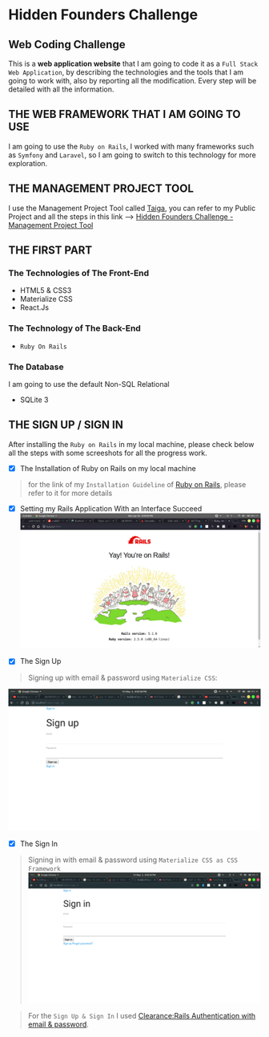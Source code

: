 # Hidden Founders Challenge
## Web Coding Challenge
This is a **web application website** that I am going to code it as a `Full Stack Web Application`, by describing the technologies and the tools that I am going to work with, also by reporting all the modification. Every step will be detailed with all the information.

## THE WEB FRAMEWORK THAT I AM GOING TO USE
I am going to use the `Ruby on Rails`, I worked with many frameworks such as `Symfony` and `Laravel`, so I am going to switch to this technology for more exploration.

## THE MANAGEMENT PROJECT TOOL
I use the Management Project Tool called [Taiga](https://taiga.io), you can refer to my Public Project and all the steps in this link --> [Hidden Founders Challenge - Management Project Tool](https://tree.taiga.io/project/skarabi-full-stack-development-career/kanban?kanban-status=1479643)

## THE FIRST PART
### The Technologies of The Front-End
- HTML5 & CSS3
- Materialize CSS
- React.Js
### The Technology of The Back-End
- `Ruby On Rails`
### The Database 
I am going to use the default Non-SQL Relational
- SQLite 3

## THE SIGN UP / SIGN IN  
After installing the `Ruby on Rails` in my local machine, please check below all the steps with some screeshots for all the progress work.
- [X] The Installation of Ruby on Rails on my local machine
> for the link of my `Installation Guideline` of [Ruby on Rails](https://gorails.com/setup/ubuntu/17.10), please refer to it for more details

- [X] Setting my Rails Application With an Interface Succeed 
![alt text](./images/Rails_Installation_Succeed.png)

- [X] The Sign Up 
> Signing up with email & password using `Materialize CSS`:

![alt text](./images/Signup_Materialize.png.png)

- [X] The Sign In 
> Signing in with email & password using `Materialize CSS as CSS Framework`
![alt text](./images/Signin_Materialize.png)

> For the `Sign Up & Sign In` I used [Clearance:Rails Authentication with email & password](https://github.com/thoughtbot/clearance).
